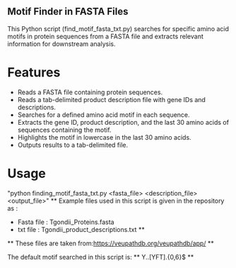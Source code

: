 ## Motif Finder in FASTA Files

This Python script (find_motif_fasta_txt.py) searches for specific amino acid motifs in protein sequences from a FASTA file and extracts relevant information for downstream analysis.

# Features

- Reads a FASTA file containing protein sequences.
- Reads a tab-delimited product description file with gene IDs and descriptions.
- Searches for a defined amino acid motif in each sequence.
- Extracts the gene ID, product description, and the last 30 amino acids of sequences containing the motif.
- Highlights the motif in lowercase in the last 30 amino acids.
- Outputs results to a tab-delimited file.

# Usage 
"python finding_motif_fasta_txt.py <fasta_file> <description_file> <output_file>"
** Example files used in this script is given in the repository as :
 - Fasta file : Tgondii_Proteins.fasta
 - txt file : Tgondii_product_descriptions.txt **

**  These files are taken from:https://veupathdb.org/veupathdb/app/ **

The default motif searched in this script is:
** Y..[YFT].{0,6}$ **
